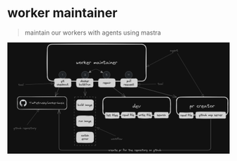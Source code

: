 # worker maintainer

> maintain our workers with agents using mastra

![Worker Maintainer Diagram](docs/worker_maintainer_diagram.png)
